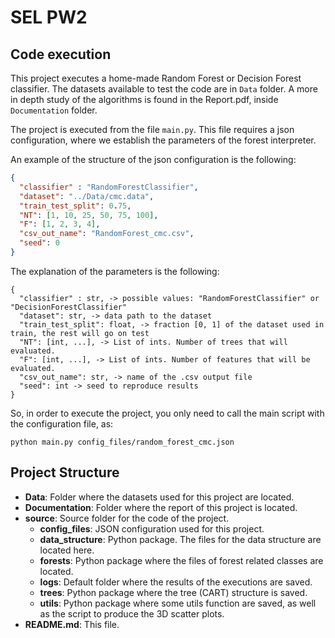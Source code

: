 # SEL PW2

## Code execution

This project executes a home-made Random Forest or Decision Forest classifier. The datasets available 
to test the code are in `Data` folder. A more in depth study of the algorithms is found in the Report.pdf,
inside `Documentation` folder.

The project is executed from the file `main.py`. This file requires a json configuration, where we establish
the parameters of the forest interpreter.

An example of the structure of the json configuration is the following:

```json
{
  "classifier" : "RandomForestClassifier",
  "dataset": "../Data/cmc.data",
  "train_test_split": 0.75,
  "NT": [1, 10, 25, 50, 75, 100],
  "F": [1, 2, 3, 4],
  "csv_out_name": "RandomForest_cmc.csv",
  "seed": 0
}
```

The explanation of the parameters is the following:

```
{
  "classifier" : str, -> possible values: "RandomForestClassifier" or "DecisionForestClassifier"
  "dataset": str, -> data path to the dataset
  "train_test_split": float, -> fraction [0, 1] of the dataset used in train, the rest will go on test
  "NT": [int, ...], -> List of ints. Number of trees that will evaluated. 
  "F": [int, ...], -> List of ints. Number of features that will be evaluated.
  "csv_out_name": str, -> name of the .csv output file
  "seed": int -> seed to reproduce results
}
```

So, in order to execute the project, you only need to call the main script with the configuration file, as:

```shell
python main.py config_files/random_forest_cmc.json
```

## Project Structure

* **Data**:  Folder where the datasets used for this project are located.
* **Documentation**: Folder where the report of this project is located.
* **source**: Source folder for the code of the project.
    * **config_files**: JSON configuration used for this project.
    * **data_structure**: Python package. The files for the data structure are located here.
    * **forests**: Python package where the files of forest related classes are located.
    * **logs**: Default folder where the results of the executions are saved.
    * **trees**: Python package where the tree (CART) structure is saved.
    * **utils**: Python package where some utils function are saved, as well as the script to produce the 3D scatter plots.
* **README.md**: This file.